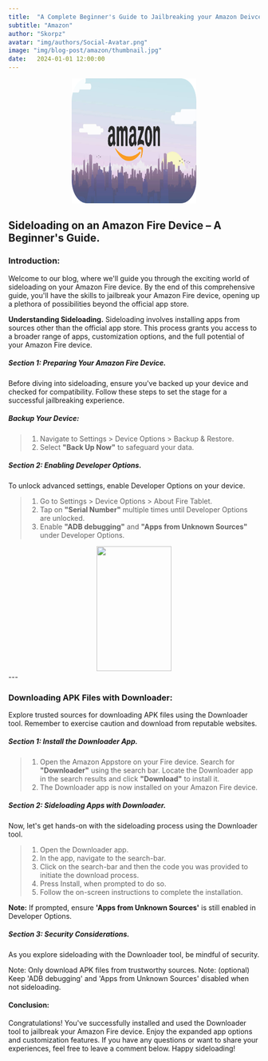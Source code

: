 ```yaml
---
title:  "A Complete Beginner's Guide to Jailbreaking your Amazon Deivce."
subtitle: "Amazon"
author: "Skorpz"
avatar: "img/authors/Social-Avatar.png"
image: "img/blog-post/amazon/thumbnail.jpg"
date:   2024-01-01 12:00:00
---
```


<div style="text-align: center"><img src="img/blog-post/amazon/post-img.png" width="250" height="250" /></div>

## **Sideloading on an Amazon Fire Device – A  Beginner's Guide.**

### **Introduction:**
Welcome to our blog, where we'll guide you through the exciting world of sideloading on your Amazon Fire device. By the end of this comprehensive guide, you'll have the skills to jailbreak your Amazon Fire device, opening up a plethora of possibilities beyond the official app store.

**Understanding Sideloading.**
Sideloading involves installing apps from sources other than the official app store. This process grants you access to a broader range of apps, customization options, and the full potential of your Amazon Fire device.

##### Section 1: Preparing Your Amazon Fire Device.
Before diving into sideloading, ensure you've backed up your device and checked for compatibility. Follow these steps to set the stage for a successful jailbreaking experience.

##### Backup Your Device:
>   1. Navigate to Settings > Device Options > Backup & Restore.
>   2. Select **"Back Up Now"** to safeguard your data.

##### Section 2: Enabling Developer Options.
To unlock advanced settings, enable Developer Options on your device.

>   1. Go to Settings > Device Options > About Fire Tablet.
>   2. Tap on **"Serial Number"** multiple times until Developer Options are unlocked.
>   3. Enable **"ADB debugging"** and **"Apps from Unknown Sources"** under Developer Options.

<div style="text-align: center"><img src="img/blog-post/amazon/developer-options.gif" width="150" height="250" /></div>
---

### Downloading APK Files with Downloader:
Explore trusted sources for downloading APK files using the Downloader tool. Remember to exercise caution and download from reputable websites.

##### Section 1: Install the Downloader App.
> 1. Open the Amazon Appstore on your Fire device.
> Search for **"Downloader"** using the search bar.
> Locate the Downloader app in the search results and click **"Download"** to install it.
> 2. The Downloader app is now installed on your Amazon Fire device.

##### Section 2: Sideloading Apps with Downloader.
Now, let's get hands-on with the sideloading process using the Downloader tool.

> 1. Open the Downloader app.
> 2. In the app, navigate to the search-bar.
> 3. Click on the search-bar and then the code you was provided to initiate the download process.
> 4. Press Install, when prompted to do so.
> 5. Follow the on-screen instructions to complete the installation.

**Note:** If prompted, ensure **'Apps from Unknown Sources'** is still enabled in Developer Options.

##### Section 3: Security Considerations.
As you explore sideloading with the Downloader tool, be mindful of security.

Note: Only download APK files from trustworthy sources.
Note: (optional) Keep 'ADB debugging' and 'Apps from Unknown Sources' disabled when not sideloading.

#### Conclusion:
Congratulations! You've successfully installed and used the Downloader tool to jailbreak your Amazon Fire device. Enjoy the expanded app options and customization features. If you have any questions or want to share your experiences, feel free to leave a comment below. Happy sideloading!
